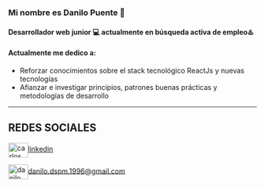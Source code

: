 ### Mi nombre es Danilo Puente 👋
#### Desarrollador web junior 💻 actualmente en **búsqueda activa** de empleo♨️


#### Actualmente me dedico a:

- Reforzar conocimientos sobre el stack tecnológico ReactJs y nuevas tecnologías
- Afianzar e investigar principios, patrones buenas prácticas y metodologías de desarrollo
___

## REDES SOCIALES
<a href="https://www.linkedin.com/in/danilo-santiago-puente/" target="blank"><img align="center" src="https://cdn.jsdelivr.net/npm/simple-icons@3.0.1/icons/linkedin.svg" alt="carlos salvador díaz" height="30" width="40" />linkedin</a>

<a href="mailto:danilo.dspm.1996@gmail.com " target="blank"><img align="center" src="https://cdn.jsdelivr.net/npm/simple-icons@3.0.1/icons/gmail.svg" alt="danilo santiago puente martinez" height="30" width="40" />danilo.dspm.1996@gmail.com</a>
<!--
**danilok23/danilok23** is a ✨ _special_ ✨ repository because its `README.md` (this file) appears on your GitHub profile.

Here are some ideas to get you started:

- 🔭 I’m currently working on ...
- 🌱 I’m currently learning ...
- 👯 I’m looking to collaborate on ...
- 🤔 I’m looking for help with ...
- 💬 Ask me about ...
- 📫 How to reach me: ...
- 😄 Pronouns: ...
- ⚡ Fun fact: ...
-->
